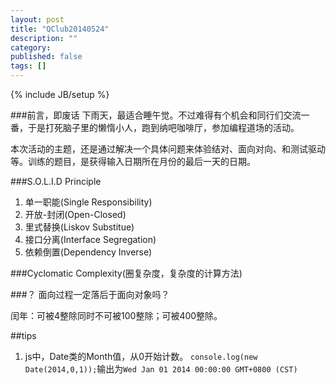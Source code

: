 ```yaml
---
layout: post
title: "QClub20140524"
description: ""
category: 
published: false
tags: []
---
```

{% include JB/setup %}

###前言，即废话
下雨天，最适合睡午觉。不过难得有个机会和同行们交流一番，于是打死脑子里的懒惰小人，跑到纳吧咖啡厅，参加编程道场的活动。

本次活动的主题，还是通过解决一个具体问题来体验结对、面向对向、和测试驱动等。训练的题目，是获得输入日期所在月份的最后一天的日期。

###S.O.L.I.D Principle
1. 单一职能(Single Responsibility)
2. 开放-封闭(Open-Closed)
3. 里式替换(Liskov Substitue)
4. 接口分离(Interface Segregation)
5. 依赖倒置(Dependency Inverse)

###Cyclomatic Complexity(圈复杂度，复杂度的计算方法)

###？
面向过程一定落后于面向对象吗？

闰年：可被4整除同时不可被100整除；可被400整除。

##tips
1. js中，Date类的Month值，从0开始计数。
`console.log(new Date(2014,0,1));`输出为`Wed Jan 01 2014 00:00:00 GMT+0800 (CST)`

